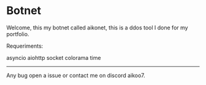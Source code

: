 # Botnet

Welcome, this my botnet called aikonet, this is a ddos tool I done for my portfolio.

Requeriments:

asyncio
aiohttp
socket
colorama
time

---------------------------------------------------------------------------------------------------------------


Any bug open a issue or contact me on discord aikoo7.